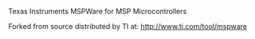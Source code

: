 Texas Instruments MSPWare for MSP Microcontrollers

Forked from source distributed by TI at: http://www.ti.com/tool/mspware

